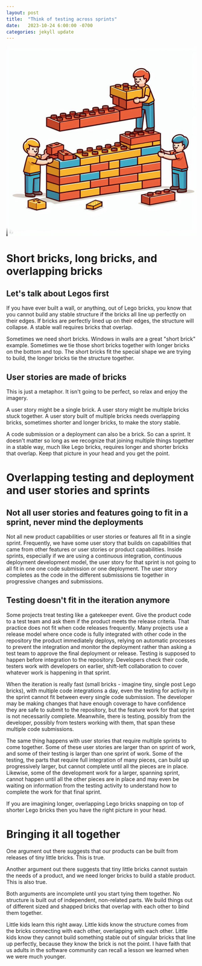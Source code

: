 ```yaml
---
layout: post
title:  "Think of testing across sprints"
date:   2023-10-24 6:00:00 -0700
categories: jekyll update
---
```

![Building things with Legos](/assets/big_short_overlapping_Lego_Bricks.jpeg)

Short bricks, long bricks, and overlapping bricks
============================

Let's talk about Legos first
----------------------------

If you have ever built a wall, or anything, out of Lego bricks, you know that you cannot build
any stable structure if the bricks all line up perfectly on their edges. If bricks are
perfectly lined up on their edges, the structure will collapse. A stable wall
requires bricks that overlap.

Sometimes we need short bricks. Windows in walls are a great "short brick" example. Sometimes
we tie those short bricks together with longer bricks on the bottom and top. The short bricks
fit the special shape we are trying to build, the longer bricks tie the structure together.

User stories are made of bricks
----------------------------

This is just a metaphor. It isn't going to be perfect, so relax and enjoy the imagery.

A user story might be a single brick. A user story might be multiple bricks stuck together.
A user story built of multiple bricks needs overlapping bricks, sometimes shorter and longer
bricks, to make the story stable.

A code submission or a deployment can also be a brick. So can a sprint. It doesn't matter so long
as we recognize that joining multiple things together in a stable way, much like Lego bricks,
requires longer and shorter bricks that overlap. Keep that picture in your head and you get the point.

Overlapping testing and deployment and user stories and sprints
============================

Not all user stories and features going to fit in a sprint, never mind the deployments
----------------------------

Not all new product capabilities or user stories
or features all fit in a single sprint. Frequently, we have some user story that builds
on capabilities that came from other features or user stories or product capabilities.
Inside sprints, especially if we are using a continuous integration, continuous deployment
development model, the user story for that sprint is not going to all fit in one one
code submission or one deployment. The user story completes as the code in the different
submissions tie together in progressive changes and submissions.

Testing doesn't fit in the iteration anymore
----------------------------

Some projects treat testing like a gatekeeper event. Give the product code to a test team and ask
them if the product meets the release criteria. That practice does not fit when code releases frequently.
Many projects use a release model where once code is fully integrated with other code in the repository
the product immediately deploys, relying on automatic processes to prevent the integration and monitor the
deployment rather than asking a test team to approve the final deployment or release. Testing is supposed to happen
before integration to the repository. Developers check their code, testers work with developers on earlier, shift-left
collaboration to cover whatever work is happening in that sprint.

When the iteration is really fast (small bricks - imagine tiny, single post Lego bricks), with multiple
code integrations a day, even the testing for activity in the sprint cannot fit between every single code submission.
The developer may be making changes that have enough coverage to have confidence they are safe to submit to
the repository, but the feature work for that sprint is not necessarily complete. Meanwhile, there is testing, possibly
from the developer, possibly from testers working with them, that span these multiple code submissions.

The same thing happens with user stories that require multiple sprints to come together. Some of these user stories
are larger than on sprint of work, and some of their testing is larger than one sprint of work. Some
of the testing, the parts that require full integration of many pieces, can build up progressively larger, but
cannot complete until all the pieces are in place. Likewise, some of the development work for a larger, spanning sprint, cannot
happen until all the other pieces are in place and may even be waiting on information from the testing activity
to understand how to complete the work for that final sprint.

If you are imagining longer, overlapping Lego bricks snapping on top of shorter Lego bricks then you have
the right picture in your head.

Bringing it all together
============================

One argument out there suggests that our products can be built from releases of tiny little bricks. This is true.

Another argument out there suggests that tiny little bricks cannot sustain the needs of a product, and we need longer bricks to build a stable product. This is also true.

Both arguments are incomplete until you start tying them together. No structure is built out of independent, non-related parts.
We build things out of different sized and shapped bricks that overlap with each other to bind them together.

Little kids learn this right away. Little kids know the structure comes from the bricks connecting with each other, overlapping with each
other. Little kids know they cannot build something stable out of singular bricks that line up perfectly, because they
know the brick is not the point. I have faith that us adults in the software community can recall a lesson we learned when we were
much younger.
